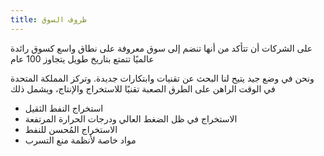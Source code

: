 ```yaml
---
title: ظروف السوق
---
```


على الشركات أن تتأكد من أنها تنضم إلى سوق معروفة على نطاق واسع كسوق رائدة عالميًا تتمتع بتاريخ طويل يتجاوز 100 عام

ونحن في وضع جيد يتيح لنا البحث عن تقنيات وابتكارات جديدة. وتركز المملكة المتحدة في الوقت الراهن على الطرق الصعبة تقنيًا للاستخراج والإنتاج، ويشمل ذلك

- استخراج النفط الثقيل
- الاستخراج في ظل الضغط العالي ودرجات الحرارة المرتفعة 
- الاستخراج المُحسن للنفط
- مواد خاصة لأنظمة منع التسرب
